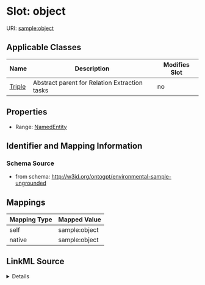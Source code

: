 

# Slot: object

URI: [sample:object](http://w3id.org/ontogpt/environmental-sample-ungrounded/object)



<!-- no inheritance hierarchy -->





## Applicable Classes

| Name | Description | Modifies Slot |
| --- | --- | --- |
| [Triple](Triple.md) | Abstract parent for Relation Extraction tasks |  no  |







## Properties

* Range: [NamedEntity](NamedEntity.md)





## Identifier and Mapping Information







### Schema Source


* from schema: http://w3id.org/ontogpt/environmental-sample-ungrounded




## Mappings

| Mapping Type | Mapped Value |
| ---  | ---  |
| self | sample:object |
| native | sample:object |




## LinkML Source

<details>
```yaml
name: object
from_schema: http://w3id.org/ontogpt/environmental-sample-ungrounded
rank: 1000
alias: object
owner: Triple
domain_of:
- Triple
range: NamedEntity

```
</details>